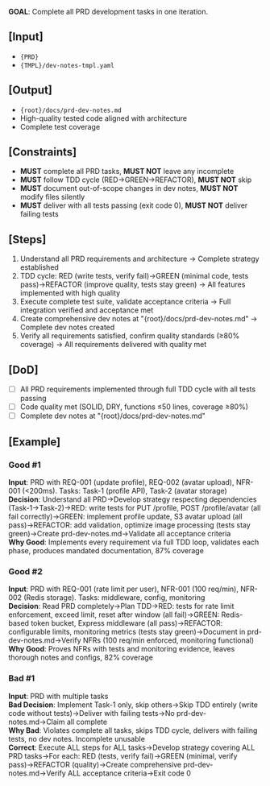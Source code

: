 **GOAL**: Complete all PRD development tasks in one iteration.

## [Input]
- `{PRD}`
- `{TMPL}/dev-notes-tmpl.yaml`

## [Output]
- `{root}/docs/prd-dev-notes.md`
- High-quality tested code aligned with architecture
- Complete test coverage

## [Constraints]
- **MUST** complete all PRD tasks, **MUST NOT** leave any incomplete
- **MUST** follow TDD cycle (RED→GREEN→REFACTOR), **MUST NOT** skip
- **MUST** document out-of-scope changes in dev notes, **MUST NOT** modify files silently
- **MUST** deliver with all tests passing (exit code 0), **MUST NOT** deliver failing tests

## [Steps]
1. Understand all PRD requirements and architecture → Complete strategy established
2. TDD cycle: RED (write tests, verify fail)→GREEN (minimal code, tests pass)→REFACTOR (improve quality, tests stay green) → All features implemented with high quality
3. Execute complete test suite, validate acceptance criteria → Full integration verified and acceptance met
4. Create comprehensive dev notes at "{root}/docs/prd-dev-notes.md" → Complete dev notes created
5. Verify all requirements satisfied, confirm quality standards (≥80% coverage) → All requirements delivered with quality met

## [DoD]
- [ ] All PRD requirements implemented through full TDD cycle with all tests passing
- [ ] Code quality met (SOLID, DRY, functions ≤50 lines, coverage ≥80%)
- [ ] Complete dev notes at "{root}/docs/prd-dev-notes.md"

## [Example]

### Good #1
**Input**: PRD with REQ-001 (update profile), REQ-002 (avatar upload), NFR-001 (<200ms). Tasks: Task-1 (profile API), Task-2 (avatar storage)  
**Decision**: Understand all PRD→Develop strategy respecting dependencies (Task-1→Task-2)→RED: write tests for PUT /profile, POST /profile/avatar (all fail correctly)→GREEN: implement profile update, S3 avatar upload (all pass)→REFACTOR: add validation, optimize image processing (tests stay green)→Create prd-dev-notes.md→Validate all acceptance criteria  
**Why Good**: Implements every requirement via full TDD loop, validates each phase, produces mandated documentation, 87% coverage

### Good #2
**Input**: PRD with REQ-001 (rate limit per user), NFR-001 (100 req/min), NFR-002 (Redis storage). Tasks: middleware, config, monitoring  
**Decision**: Read PRD completely→Plan TDD→RED: tests for rate limit enforcement, exceed limit, reset after window (all fail)→GREEN: Redis-based token bucket, Express middleware (all pass)→REFACTOR: configurable limits, monitoring metrics (tests stay green)→Document in prd-dev-notes.md→Verify NFRs (100 req/min enforced, monitoring functional)  
**Why Good**: Proves NFRs with tests and monitoring evidence, leaves thorough notes and configs, 82% coverage

### Bad #1
**Input**: PRD with multiple tasks  
**Bad Decision**: Implement Task-1 only, skip others→Skip TDD entirely (write code without tests)→Deliver with failing tests→No prd-dev-notes.md→Claim all complete  
**Why Bad**: Violates complete all tasks, skips TDD cycle, delivers with failing tests, no dev notes. Incomplete unusable  
**Correct**: Execute ALL steps for ALL tasks→Develop strategy covering ALL PRD tasks→For each: RED (tests, verify fail)→GREEN (minimal, verify pass)→REFACTOR (quality)→Create comprehensive prd-dev-notes.md→Verify ALL acceptance criteria→Exit code 0
